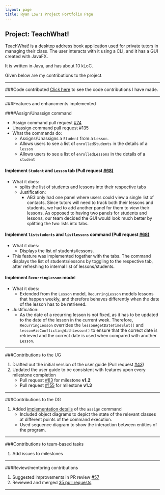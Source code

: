 ```yaml
---
layout: page
title: Ryan Low's Project Portfolio Page
---
```


## Project: TeachWhat!

TeachWhat! is a desktop address book application used for private tutors in managing their class.
The user interacts with it using a CLI, and it has a GUI created with JavaFX.

It is written in Java, and has about 10 kLoC.

Given below are my contributions to the project.

---

###Code contributed
[Click here](https://nus-cs2103-ay2122s2.github.io/tp-dashboard/?search=Ryan-l98&sort=groupTitle&sortWithin=title&timeframe=commit&mergegroup=&groupSelect=groupByRepos&breakdown=true&checkedFileTypes=docs~functional-code~test-code~other&since=2022-02-18&tabOpen=true&tabType=authorship&tabAuthor=Ryan-L98&tabRepo=AY2122S2-CS2103T-W11-3%2Ftp%5Bmaster%5D&authorshipIsMergeGroup=false&authorshipFileTypes=docs~functional-code~test-code~other&authorshipIsBinaryFileTypeChecked=false) 
to see the code contributions I have made.

---

###Features and enhancments implemented

####Assign/Unassign command 

* Assign command pull request [#74](https://github.com/AY2122S2-CS2103T-W11-3/tp/pull/74)
* Unassign command pull request [#135](https://github.com/AY2122S2-CS2103T-W11-3/tp/pull/135) 
* What the commands do:
  * Assigns/Unassigns a `Student` from a `Lesson`.
  * Allows users to see a list of `enrolledStudents` in the details of a `lesson`
  * Allows users to see a list of `enrolledLessons` in the details of a `student`

#### Implement `Student` and `Lesson` tab (Pull request [#68)](https://github.com/AY2122S2-CS2103T-W11-3/tp/pull/68)
    
* What it does:
  * splits the list of students and lessons into their respective tabs
  * Justification:
    * AB3 only had one panel where users could view a single list of contacts. Since tutors will need to track
    both their lessons and students, we had to add another panel for them to view their lessons. As opposed to having 
    two panels for students and lessons, our team decided the GUI would look much better by splitting the two lists into
    tabs.

#### Implement `liststudents` and `listlessons` command (Pull request [#68)](https://github.com/AY2122S2-CS2103T-W11-3/tp/pull/68)
  * What it does:
    * Displays the list of students/lessons.
  * This feature was implemented together with the tabs. The command displays the list of students/lessons
  by toggling to the respective tab, after refreshing to internal list of lessons/students.
  
#### Implement `RecurringLesson` model

  * What it does:
    * Extended from the `Lesson` model, `RecurringLesson` models lessons that happen weekly,
    and therefore behaves differently when the date of the lesson has to be retrieved.
  * Justification:
    * As the date of a recurring lesson is not fixed, as it has to be updated to the date of the lesson in the 
    current week. Therefore, `RecurringLesson` overrides the `lesson#getDateTimeSlot()` 
    and `lesson#isConflictingWithLesson()` to ensure that the correct date is retrieved and the correct date
    is used when compared with another `Lesson`.
---

###Contributions to the UG
1. Drafted out the initial version of the user guide (Pull request [#43](https://github.com/AY2122S2-CS2103T-W11-3/tp/pull/43))
2. Updated the user guide to be consistent with features upon every milestone completion
   * Pull request [#83](https://github.com/AY2122S2-CS2103T-W11-3/tp/pull/83) for milestone **v1.2**
   * Pull request [#155](https://github.com/AY2122S2-CS2103T-W11-3/tp/pull/155) for milestone **v1.3**
---

###Contributions to the DG
1. Added [implementation details](https://github.com/jamesyeap/tp/blob/master/docs/DeveloperGuide.md#assign-student-to-lesson) of the `assign` command
   * Included object diagrams to depict the state of the relevant classes at different points of the command execution.
   * Used sequence diagram to show the interaction between entities of the program.

---

###Contributions to team-based tasks
1. Add issues to milestones

---

###Review/mentoring contributions
1. Suggested improvements in PR review [#57](https://github.com/AY2122S2-CS2103T-W11-3/tp/pull/57)
2. Reviewed and merged [35 pull requests](https://github.com/AY2122S2-CS2103T-W11-3/tp/pulls?q=is%3Apr+reviewed-by%3Aryan-l98+)
---
